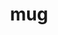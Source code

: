 ---
category: 3-letters
denotation: null
name: mug
reference_link: https://www.etymonline.com/word/mug
root_language: null
root_name: null
title: mug
type: free
word_sums:
- respelling: mug
  sum: 'Mug + '
---